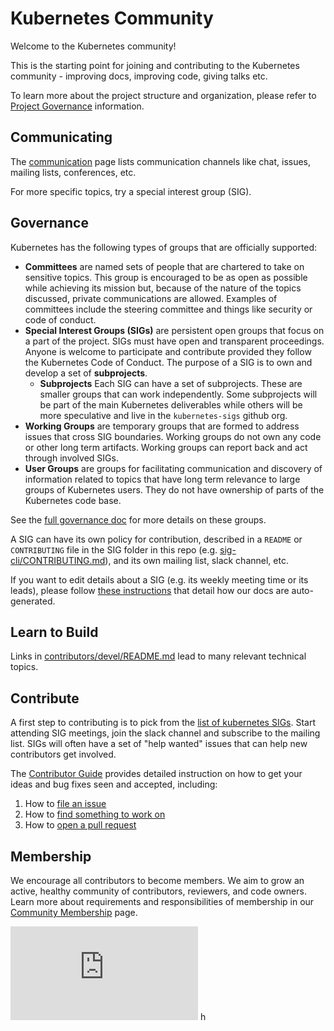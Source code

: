# Kubernetes Community

Welcome to the Kubernetes community!

This is the starting point for joining and contributing to the Kubernetes community - improving docs, improving code, giving talks etc.

To learn more about the project structure and organization, please refer to [Project Governance] information.

## Communicating

The [communication](communication/) page lists communication channels like chat,
issues, mailing lists, conferences, etc.

For more specific topics, try a special interest group (SIG).

## Governance

Kubernetes has the following types of groups that are officially supported:

* **Committees** are named sets of people that are chartered to take on sensitive topics.
  This group is encouraged to be as open as possible while achieving its mission but, because of the nature of the topics discussed, private communications are allowed.
  Examples of committees include the steering committee and things like security or code of conduct.
* **Special Interest Groups (SIGs)** are persistent open groups that focus on a part of the project.
  SIGs must have open and transparent proceedings.
  Anyone is welcome to participate and contribute provided they follow the Kubernetes Code of Conduct.
  The purpose of a SIG is to own and develop a set of **subprojects**.
  * **Subprojects** Each SIG can have a set of subprojects.
    These are smaller groups that can work independently.
    Some subprojects will be part of the main Kubernetes deliverables while others will be more speculative and live in the `kubernetes-sigs` github org.
* **Working Groups** are temporary groups that are formed to address issues that cross SIG boundaries.
  Working groups do not own any code or other long term artifacts.
  Working groups can report back and act through involved SIGs.
* **User Groups** are groups for facilitating communication and discovery of information related to
  topics that have long term relevance to large groups of Kubernetes users.
  They do not have ownership of parts of the Kubernetes code base.

See the [full governance doc](governance.md) for more details on these groups.

A SIG can have its own policy for contribution, described in a `README` or `CONTRIBUTING` file in the SIG folder in this repo (e.g. [sig-cli/CONTRIBUTING.md](sig-cli/CONTRIBUTING.md)), and its own mailing list, slack channel, etc.

If you want to edit details about a SIG (e.g. its weekly meeting time or its leads),
please follow [these instructions](./generator) that detail how our docs are auto-generated.

## Learn to Build

Links in [contributors/devel/README.md](contributors/devel/README.md)
lead to many relevant technical topics.

## Contribute

A first step to contributing is to pick from the [list of kubernetes SIGs](sig-list.md).
Start attending SIG meetings, join the slack channel and subscribe to the mailing list.
SIGs will often have a set of "help wanted" issues that can help new contributors get involved.

The [Contributor Guide](contributors/guide/README.md) provides detailed instruction on how to get your ideas and bug fixes seen and accepted, including:
1. How to [file an issue]
1. How to [find something to work on]
1. How to [open a pull request]

## Membership

We encourage all contributors to become members. We aim to grow an active, healthy community of contributors, reviewers, and code owners. Learn more about requirements and responsibilities of membership in our [Community Membership] page.

[Project Governance]:/governance.md
[Developer's Guide]: contributors/devel/development.md
[Contributor Guide]:
contributors/guide/README.md
[file an issue]:
/contributors/guide/README.md#file-an-issue
[find something to work on]:
contributors/guide/README.md#find-something-to-work-on
[open a pull request]:
contributors/guide/README.md#open-a-pull-request
[Community Membership]:/community-membership.md

![Analytics](https://kubernetes-site.appspot.com/UA-36037335-10/GitHub/CONTRIBUTING.md?pixel)
 h
